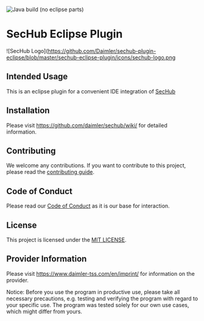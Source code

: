 <!-- SPDX-License-Identifier: MIT -->
![Java build (no eclipse parts)](https://github.com/Daimler/sechub-plugin-eclipse/workflows/Java%20build%20(no%20eclipse%20parts)/badge.svg)

# SecHub Eclipse Plugin
![SecHub Logo](https://github.com/Daimler/sechub-plugin-eclipse/blob/master/sechub-eclipse-plugin/icons/sechub-logo.png

## Intended Usage

This is an eclipse plugin for a convenient IDE integration of [SecHub](https://github.com/daimler/sechub)  

## Installation

Please visit <https://github.com/daimler/sechub/wiki/> for detailed information.

## Contributing

We welcome any contributions.
If you want to contribute to this project, please read the [contributing guide](CONTRIBUTING.md).

## Code of Conduct

Please read our [Code of Conduct](https://github.com/Daimler/daimler-foss/blob/master/CODE_OF_CONDUCT.md) as it is our base for interaction.

## License

This project is licensed under the [MIT LICENSE](LICENSE).

## Provider Information

Please visit <https://www.daimler-tss.com/en/imprint/> for information on the provider.

Notice: Before you use the program in productive use, please take all necessary precautions,
e.g. testing and verifying the program with regard to your specific use.
The program was tested solely for our own use cases, which might differ from yours.
